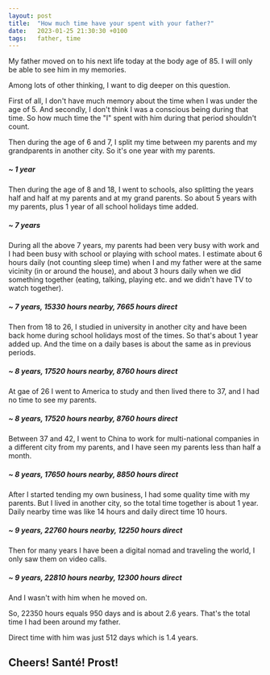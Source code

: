 ```yaml
---
layout: post
title:  "How much time have your spent with your father?"
date:   2023-01-25 21:30:30 +0100
tags:   father, time
---
```


My father moved on to his next life today at the body age of 85.  I will only be able to see him in my memories.

Among lots of other thinking, I want to dig deeper on this question.

First of all, I don't have much memory about the time when I was under the age of 5.  And secondly, I don't think I was a conscious being during that time.  So how much time the "I" spent with him during that period shouldn't count.

Then during the age of 6 and 7, I split my time between my parents and my grandparents in another city.  So it's one year with my parents.

##### ~ 1 year

Then during the age of 8 and 18, I went to schools, also splitting the years half and half at my parents and at my grand parents.  So about 5 years with my parents, plus 1 year of all school holidays time added.

##### ~ 7 years

During all the above 7 years, my parents had been very busy with work and I had been busy with school or playing with school mates.  I estimate about 6 hours daily (not counting sleep time) when I and my father were at the same vicinity (in or around the house), and about 3 hours daily when we did something together (eating, talking, playing etc. and we didn't have TV to watch together).

##### ~ 7 years, 15330 hours nearby, 7665 hours direct

Then from 18 to 26, I studied in university in another city and have been back home during school holidays most of the times.  So that's about 1 year added up.  And the time on a daily bases is about the same as in previous periods.

##### ~ 8 years, 17520 hours nearby, 8760 hours direct

At gae of 26 I went to America to study and then lived there to 37, and I had no time to see my parents.

##### ~ 8 years, 17520 hours nearby, 8760 hours direct

Between 37 and 42, I went to China to work for multi-national companies in a different city from my parents, and I have seen my parents less than half a month.

##### ~ 8 years, 17650 hours nearby, 8850 hours direct

After I started tending my own business, I had some quality time with my parents.  But I lived in another city, so the total time together is about 1 year.  Daily nearby time was like 14 hours and daily direct time 10 hours.

##### ~ 9 years, 22760 hours nearby, 12250 hours direct

Then for many years I have been a digital nomad and traveling the world, I only saw them on video calls.

##### ~ 9 years, 22810 hours nearby, 12300 hours direct

And I wasn't with him when he moved on.

So, 22350 hours equals 950 days and is about 2.6 years.  That's the total time I had been around my father.  

Direct time with him was just 512 days which is 1.4 years.

## Cheers!  Santé!  Prost!